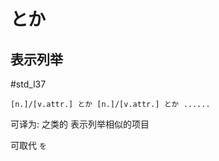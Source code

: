# とか

## 表示列举
 #std_l37
 
```nihongo
[n.]/[v.attr.] とか [n.]/[v.attr.] とか ......
```

可译为: 之类的
表示列举相似的项目

可取代 `を` 